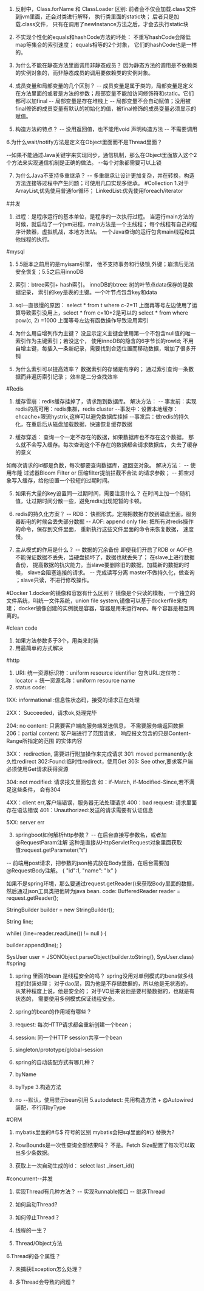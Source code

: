 1. 反射中，Class.forName 和 ClassLoader 区别:
前者会不仅会加载.class文件到jvm里面，还会对类进行解释， 执行类里面的static块； 后者只是加载.class文件，
只有在调用了newInstance方法之后，才会去执行static块

2. 不实现个性化的equals和hashCode方法的坏处：
不重写hashCode会降低map等集合的索引速度； equals相等的2个对象， 它们的hashCode也是一样的。

3. 为什么不能在静态方法里面调用非静态成员？
因为静态方法的调用是不依赖类的实例对象的，而非静态成员的调用要依赖类的实例对象。

4. 成员变量和局部变量的几个区别？
  -- 成员变量是属于类的，局部变量是定义在方法里面的或者是方法的参数；局部变量不能加访问修饰符和static。它们都可以加final
  -- 局部变量是存在堆栈上
  -- 局部变量不会自动赋值；没用被final修饰的成员变量有默认的初始化的值，被final修饰的成员变量必须显示的赋值。
  
5. 构造方法的特点？
 -- 没用返回值，也不能用void 声明构造方法
 -- 不需要调用
 
 6.为什么wait/notify方法是定义在Object里面而不是Thread里面？
 
 --如果不能通过Java关键字来实现同步，通信机制，那么在Object里面放入这个2个方法来实现通信机制是正确的做法。
 --每个对象都需要可以上锁
 
 7. 为什么Java不支持多重继承？
 -- 多重继承让设计更加复杂，并在转换，构造方法连接等过程中产生问题；可使用几口实现多继承。
#Collection
1.对于ArrayList,优先使用普通for循环； LinkedList:优先使用foreach/iterator


#并发
1. 进程：是程序运行的基本单位，是程序的一次执行过程。
当运行main方法的时候，就启动了一个jvm进程，main方法是一个主线程；
每个线程有自己的程序计数器，虚拟机战，本地方法站。
一个Java查询的运行包含main线程和其他线程的执行。


#mysql
1. 5.5版本之前用的是myisam引擎， 他不支持事务和行级锁,外键；崩溃后无法安全恢复；5.5之后用innoDB
2. 索引：btree索引+ hash索引。
innoDB的btree: 树的叶节点data保存的是数据记录， 索引的key是表的主键。一个叶节点包含key和data
3. sql一直很慢的原因：
select * from t where c-2=11
上面再等号左边使用了运算导致索引没用上，select * from c=10+2是可以的
select * from where pow(c, 2) =1000
上面等号左边有函数操作导致没用索引

4. 为什么用自增列作为主键？
没显示定义主键会使用第一个不包含null值的唯一索引作为主键索引；若没这个，
使用innoDB的隐含的6字节长的rowId;
不用自增主键，每插入一条新纪录，需要找到合适位置而移动数据，增加了很多开销

5. 为什么索引可以提高效率？
数据索引的存储是有序的；
通过索引查询一条数据而非遍历索引记录；
效率是二分查找效率

#Redis
1. 缓存雪崩：redis缓存挂掉了，请求跑到数据库。
解决方法：
 -- 事发前：实现redis的高可用：redis集群，redis cluster
 --事发中：设置本地缓存：ehcache+限流hystrix,这样可以避免数据库挂掉
 --事发后：做redis的持久化，在重启后从磁盘加载数据，快速恢复缓存数据
 
 2. 缓存穿透： 查询一个一定不存在的数据，如果数据库也不存在这个数据，
 那么就不会写入缓存。每次查询这个不存在的数据都会请求数据库，
 失去了缓存的意义
 
 如每次请求的id都是负数，每次都要查询数据库，返回空对象。
 解决方法：
   -- 使用布隆 过滤器Bloom Filter or 压缩filter提前拦截不合法
   的请求参数；
   -- 把空对象写入缓存，给他设置一个较短的过期时间。
   
   
   5. 如果有大量的key设置同一过期时间，需要注意什么？
在时间上加一个随机值，让过期时间分散一些，避免redis出现短暂的卡顿。

6. redis的持久化方案？
  -- RDB： 快照形式，定期把数据存放到磁盘里面。服务器断电的时候会丢失部分数据
  -- AOF: append only file: 把所有对redis操作的命令，保存到文件里面，
     重新执行这些文件里面的命令来恢复数据， 速度慢。
7. 主从模式的作用是什么？
   -- 数据的冗余备份
     即便我们开启了RDB or AOF也不能保证数据不丢失，当硬盘损坏了，数据也就丢失了；
    在slave上进行数据备份， 提高数据的抗灾能力。当slave要删除旧的数据，加载新的数据的时候，
   slave会阻塞连接的请求。
   -- 完成读写分离
    master不做持久化，做查询 ；slave只读，不进行修改操作。
    

  #Docker
  1.docker的镜像和容器有什么区别？
  镜像是个只读的模板，一个独立的文件系统，叫统一文件系统，union file system,镜像可以基于dockerfile来构建；
  docker镜像创建的实例就是容器，容器是用来运行app。每个容器是相互隔离的。
  
  
#clean code
1. 如果方法参数多于3个，用类来封装
2. 用最简单的方式解决

#http
1. URI: 统一资源标识符：uniform resource identifier
包含URL:定位符：locator + 统一资源名称：uniform resource name
2. status code:

 1XX: informational :信息性状态码，接受的请求正在处理
 
 2XX： Succeeded，请求ok,处理完毕
 
 204: no content: 只需要客户端向服务端发送信息，
 不需要服务端返回数据
 206：partial content: 客户端进行了范围请求，
 响应报文包含的只是Content-Range所指定的范围
 的实体内容
 
 3XX： redirection, 需要进行附加操作来完成请求
 301: moved permanently:永久性redirect
 302:Found:临时性redirect，使用Get
 303: See other,要求客户端必须使用Get请求获得资源
 
 304: not modified: 请求报文里面包含
 如：if-Match, if-Modified-Since,若不满足这些条件，
 会有304
 
 4XX：client err,客户端错误，服务器无法处理请求
 400：bad request: 请求里面存在语法错误
 401：Unauthorized:发送的请求需要有认证信息
 
 5XX: server err
 
 3. springboot如何解析http参数？
 -- 在后台直接写参数名，或者加@RequestParam注解
 这种是直接从HttpServletRequest对象里面获取值:request.getParameter("t")
 
 -- 前端用post请求，把参数的json格式放在Body里面，在后台需要加
 @RequestBody注解。
 {
 "id":1,
 "name": "lx"
 }
 
 如果不是spring环境，那么要通过request.getReader()来获取Body里面的数据，
 然后通过json工具类把他转为java bean.
 code:
 BufferedReader reader = request.getReader();
 
 StringBuilder builder = new StringBuilder();
 
 String line;
 
 while( (line=reader.readLine()) != null ) {
 
 builder.append(line);
 }
 
 SysUser user = JSONObject.parseObject(builder.toString(), SysUser.class)
 #spring
 1. spring 里面的bean 是线程安全的吗？
 spring没用对单例模式的bena做多线程的封装处理；
 对于dao层，因为他是不存储数据的，所以他是无状态的，
 从某种程度上说，他是安全的；
 对于VO层来说他是要村塾数据的，也就是有状态的，
 需要使用多例模式保证线程安全。
 
 2. spring的bean的作用域有哪些？
  1. request: 每次HTTP请求都会重新创建一个bean；
  2. session: 同一个HTTP session共享一个bean
  3. singleton/prototype/global-session
 
 3. spring的自动装配方式有哪几种？
  1. byName
  2. byType
  3.构造方法
  4. no --默认，使用显示bean引用
  5.autodetect: 先用构造方法 + @Autowired装配，不行用byType
  
  #ORM
  1. mybatis里面的#与$ 符号的区别
  mybatis会把sql里面的#{} 替换为?
  2. RowBounds是一次性查询全部结果吗？
  不是。Fetch Size配置了每次可以取出多少条数据。

  3. 获取上一次自动生成的id： select last _insert_id()
  
  #concurrent--并发
  1. 实现Thread有几种方法？
  -- 实现Runnable接口
  -- 继承Thread
  
  2. 如何启动Thread?
  
  3. 如何停止Thread？
  
  4. 线程的一生？
  
  5. Thread/Object方法
  
  6.Thread的各个属性？
  
  7. 未捕获Exception怎么处理？
  
  8. 多Thread会导致的问题？
